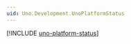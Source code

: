 ```yaml
---
uid: Uno.Development.UnoPlatformStatus
---
```


[!INCLUDE [uno-platform-status](includes/uno-platform-status-inline.md)]
